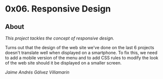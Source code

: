 # 0x06. Responsive Design

## About
_This project tackles the concept of responsive design._

Turns out that the design of the web site we've done on the last 6 projects doesn't translate well when displayed on a smartphone. To fix this, we need to add a mobile version of the menu and to add CSS rules to modify the look of the web site should it be displayed on a smaller screen.

*Jaime Andrés Gálvez Villamarin*
